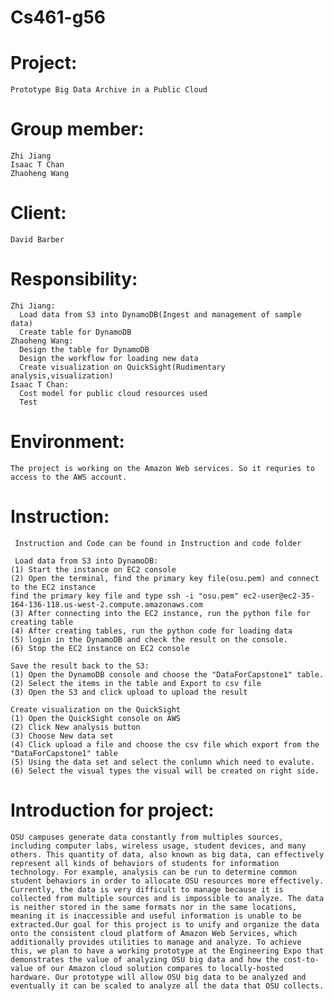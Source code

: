 # Cs461-g56

# Project: 
    Prototype Big Data Archive in a Public Cloud

# Group member: 
    Zhi Jiang
    Isaac T Chan
    Zhaoheng Wang
# Client:
    David Barber
# Responsibility:
    Zhi Jiang: 
      Load data from S3 into DynamoDB(Ingest and management of sample data)
      Create table for DynamoDB
    Zhaoheng Wang:
      Design the table for DynamoDB
      Design the workflow for loading new data
      Create visualization on QuickSight(Rudimentary analysis,visualization)
    Isaac T Chan:
      Cost model for public cloud resources used
      Test
# Environment:
    The project is working on the Amazon Web services. So it requries to access to the AWS account.
    
# Instruction:
     Instruction and Code can be found in Instruction and code folder
     
     Load data from S3 into DynamoDB:
    (1) Start the instance on EC2 console
    (2) Open the terminal, find the primary key file(osu.pem) and connect to the EC2 instance
    find the primary key file and type ssh -i "osu.pem" ec2-user@ec2-35-164-136-118.us-west-2.compute.amazonaws.com
    (3) After connecting into the EC2 instance, run the python file for creating table
    (4) After creating tables, run the python code for loading data
    (5) login in the DynamoDB and check the result on the console.
    (6) Stop the EC2 instance on EC2 console

    Save the result back to the S3:
    (1) Open the DynamoDB console and choose the "DataForCapstone1" table.
    (2) Select the items in the table and Export to csv file
    (3) Open the S3 and click upload to upload the result 

    Create visualization on the QuickSight
    (1) Open the QuickSight console on AWS 
    (2) Click New analysis button 
    (3) Choose New data set
    (4) Click upload a file and choose the csv file which export from the "DataForCapstone1" table
    (5) Using the data set and select the conlumn which need to evalute.
    (6) Select the visual types the visual will be created on right side.

# Introduction for project:
    OSU campuses generate data constantly from multiples sources, including computer labs, wireless usage, student devices, and many others. This quantity of data, also known as big data, can effectively represent all kinds of behaviors of students for information technology. For example, analysis can be run to determine common student behaviors in order to allocate OSU resources more effectively. Currently, the data is very difficult to manage because it is collected from multiple sources and is impossible to analyze. The data is neither stored in the same formats nor in the same locations, meaning it is inaccessible and useful information is unable to be extracted.Our goal for this project is to unify and organize the data onto the consistent cloud platform of Amazon Web Services, which additionally provides utilities to manage and analyze. To achieve this, we plan to have a working prototype at the Engineering Expo that demonstrates the value of analyzing OSU big data and how the cost-to-value of our Amazon cloud solution compares to locally-hosted hardware. Our prototype will allow OSU big data to be analyzed and eventually it can be scaled to analyze all the data that OSU collects.


    
    
